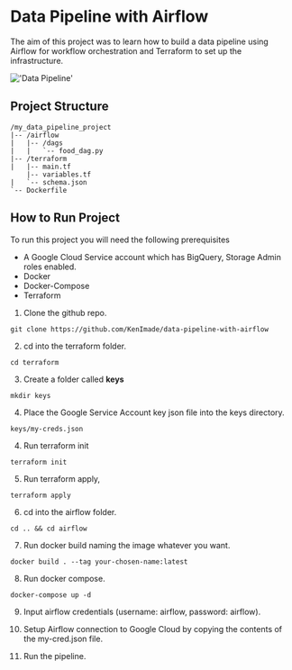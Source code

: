 # Data Pipeline with Airflow

The aim of this project was to learn how to build a data pipeline using Airflow for workflow orchestration and Terraform to set up the infrastructure.

!['Data Pipeline']('./data_pipeline.png')

## Project Structure
```
/my_data_pipeline_project
|-- /airflow
|   |-- /dags
|   |   `-- food_dag.py
|-- /terraform
|   |-- main.tf
    |-- variables.tf
|   `-- schema.json
`-- Dockerfile
```

## How to Run Project
To run this project you will need the following prerequisites
- A Google Cloud Service account which has BigQuery, Storage Admin roles enabled.
- Docker
- Docker-Compose
- Terraform

1. Clone the github repo.
```
git clone https://github.com/KenImade/data-pipeline-with-airflow
```
2. cd into the terraform folder.
```
cd terraform
```
3. Create a folder called **keys**
```
mkdir keys
```
4. Place the Google Service Account key json file into the keys directory.
```
keys/my-creds.json
```
4. Run terraform init
```
terraform init
```
5. Run terraform apply,
```
terraform apply
```
6. cd into the airflow folder.
```
cd .. && cd airflow
```
7. Run docker build naming the image whatever you want.
```
docker build . --tag your-chosen-name:latest
```
8. Run docker compose.
```
docker-compose up -d
```
9. Input airflow credentials (username: airflow, password: airflow).

10. Setup Airflow connection to Google Cloud by copying the contents of the my-cred.json file.

11. Run the pipeline.
